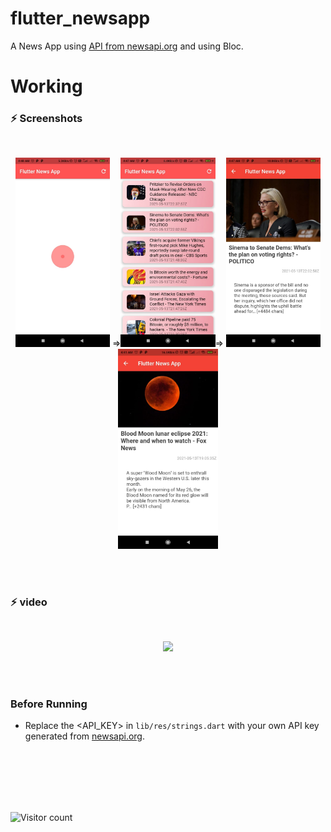 # flutter_newsapp

A News App using [API from newsapi.org](newsapi.org) and using Bloc.

# Working 

### ⚡ Screenshots

<br>
<p align="center">
    <img src="Screenshots/spinkit.jpeg" width="30%"></img> =><img src="Screenshots/feed.jpeg" width="30%"></img>=> <img src="Screenshots/article1.jpeg" width="30%"></img> 
    <img src="Screenshots/article2.jpeg" width="160"></img> 

    
</p>
<br>
<br>

### ⚡ video
<br>
<p align="center">
    <img src="Screenshots/Demo.gif" width="30%"></img> 

    
</p>
<br>
<br>


### Before Running
- Replace the <API_KEY> in ```lib/res/strings.dart``` with your own API key generated from [newsapi.org](newsapi.org).

<br>
<br>
<br>
<br>
<br>

![Visitor count](https://visitor-badge.laobi.icu/badge?page_id=nirala96.Flutter-News-App)
